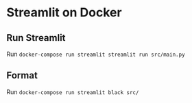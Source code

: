 # Streamlit on Docker

## Run Streamlit

Run `docker-compose run streamlit streamlit run src/main.py`

## Format

Run `docker-compose run streamlit black src/`
